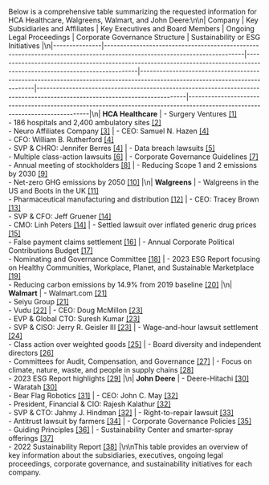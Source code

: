 Below is a comprehensive table summarizing the requested information for HCA Healthcare, Walgreens, Walmart, and John Deere:\n\n| Company       | Key Subsidiaries and Affiliates                                                                                         | Key Executives and Board Members                                                                                          | Ongoing Legal Proceedings                                                                                                  | Corporate Governance Structure                                                                                              | Sustainability or ESG Initiatives                                                                                          |\n|---------------|-------------------------------------------------------------------------------------------------------------------------|--------------------------------------------------------------------------------------------------------------------------|---------------------------------------------------------------------------------------------------------------------------|----------------------------------------------------------------------------------------------------------------------------|-----------------------------------------------------------------------------------------------------------------------------|\n| **HCA Healthcare** | - Surgery Ventures [[1]](https://www.hcahealthcareimpact.com/our-network/affiliated-lines-of-business/) <br> - 186 hospitals and 2,400 ambulatory sites [[2]](https://investor.hcahealthcare.com/corporate-profile/default.aspx) <br> - Neuro Affiliates Company [[3]](https://www.sec.gov/Archives/edgar/data/841985/000119312507168470/dex211.htm) | - CEO: Samuel N. Hazen [[4]](https://craft.co/hca-healthcare/executives) <br> - CFO: William B. Rutherford [[4]](https://craft.co/hca-healthcare/executives) <br> - SVP & CHRO: Jennifer Berres [[4]](https://craft.co/hca-healthcare/executives) | - Data breach lawsuits [[5]](https://www.benefitspro.com/2023/07/19/hca-healthcare-hit-with-4-class-action-lawsuits-following-patient-data-breach/) <br> - Multiple class-action lawsuits [[6]](https://www.newschannel5.com/news/patients-are-taking-legal-action-against-hca-healthcare-after-the-company-suffered-a-major-hack) | - Corporate Governance Guidelines [[7]](https://investor.hcahealthcare.com/governance/governance-documents/default.aspx) <br> - Annual meeting of stockholders [[8]](https://d18rn0p25nwr6d.cloudfront.net/CIK-0000860730/daa5f665-d639-4947-9e3e-58c2acdffbbf.pdf) | - Reducing Scope 1 and 2 emissions by 2030 [[9]](https://hcahealthcare.com/util/documents/2021/Annual-Sustainability-Report.pdf) <br> - Net-zero GHG emissions by 2050 [[10]](https://www.hcahealthcareimpact.com/community/environmental-sustainability/) |\n| **Walgreens**  | - Walgreens in the US and Boots in the UK [[11]](https://en.wikipedia.org/wiki/Walgreens_Boots_Alliance) <br> - Pharmaceutical manufacturing and distribution [[12]](https://www.sec.gov/Archives/edgar/data/1618921/000161892120000082/a4q20exhibit21.htm) | - CEO: Tracey Brown [[13]](https://www.walgreensbootsalliance.com/about-us/leadership-team) <br> - SVP & CFO: Jeff Gruener [[14]](https://craft.co/walgreens/executives) <br> - CMO: Linh Peters [[14]](https://craft.co/walgreens/executives) | - Settled lawsuit over inflated generic drug prices [[15]](https://www.classaction.org/news/100m-walgreens-settlement-aims-to-resolve-lawsuit-over-allegedly-inflated-generic-drug-prices) <br> - False payment claims settlement [[16]](https://apnews.com/article/walgreens-settlement-prescriptions-never-dispensed-justice-department-493133ef568870a171338850a3b59110) | - Annual Corporate Political Contributions Budget [[17]](https://investor.walgreensbootsalliance.com/static-files/1ef93e1c-5be9-47b6-802b-dc8df46ed4ad) <br> - Nominating and Governance Committee [[18]](https://investor.walgreensbootsalliance.com/committee-details/nominating-and-corporate-governance-committee) | - 2023 ESG Report focusing on Healthy Communities, Workplace, Planet, and Sustainable Marketplace [[19]](https://www.walgreensbootsalliance.com/environmental-social-governance) <br> - Reducing carbon emissions by 14.9% from 2019 baseline [[20]](https://investor.walgreensbootsalliance.com/node/10521/pdf) |\n| **Walmart**    | - Walmart.com [[21]](https://en.wikipedia.org/wiki/List_of_assets_owned_by_Walmart) <br> - Seiyu Group [[21]](https://en.wikipedia.org/wiki/List_of_assets_owned_by_Walmart) <br> - Vudu [[22]](https://moneyinc.com/companies-you-didnt-know-walmart-owned/) | - CEO: Doug McMillon [[23]](https://craft.co/walmart/executives) <br> - EVP & Global CTO: Suresh Kumar [[23]](https://craft.co/walmart/executives) <br> - SVP & CISO: Jerry R. Geisler III [[23]](https://craft.co/walmart/executives) | - Wage-and-hour lawsuit settlement [[24]](https://news.bloomberglaw.com/litigation/walmart-gets-final-approval-in-2-5-million-wage-settlement) <br> - Class action over weighted goods [[25]](https://abcnews.go.com/GMA/Food/walmart-shoppers-qualify-cash-45-million-settlement/story?id=108987190) | - Board diversity and independent directors [[26]](https://corporate.walmart.com/purpose/esgreport/governance/corporate-governance) <br> - Committees for Audit, Compensation, and Governance [[27]](https://stock.walmart.com/governance/committee-composition/default.aspx) | - Focus on climate, nature, waste, and people in supply chains [[28]](https://corporate.walmart.com/content/corporate/en_us/purpose/sustainability.html/) <br> - 2023 ESG Report highlights [[29]](https://sustainabilityreports.com/reports/walmart-inc-2023-esg-highlights-pdf/) |\n| **John Deere** | - Deere-Hitachi [[30]](https://seriosity.com/what-companies-does-john-deere-own-unveiling-the-subsidiaries-and-affiliates/) <br> - Waratah [[30]](https://seriosity.com/what-companies-does-john-deere-own-unveiling-the-subsidiaries-and-affiliates/) <br> - Bear Flag Robotics [[31]](https://www.sec.gov/Archives/edgar/data/315189/000155837021016864/de-20211031xex21.htm) | - CEO: John C. May [[32]](https://craft.co/deere-company/executives) <br> - President, Financial & CIO: Rajesh Kalathur [[32]](https://craft.co/deere-company/executives) <br> - SVP & CTO: Jahmy J. Hindman [[32]](https://craft.co/deere-company/executives) | - Right-to-repair lawsuit [[33]](https://investigatemidwest.org/2024/11/12/is-john-deeres-day-of-reckoning-soon-at-hand/) <br> - Antitrust lawsuit by farmers [[34]](https://www.dtnpf.com/agriculture/web/ag/equipment/article/2024/03/04/john-deere-right-repair-case-face) | - Corporate Governance Policies [[35]](https://investor.deere.com/governance/) <br> - Guiding Principles [[36]](https://s22.q4cdn.com/253594569/files/doc_downloads/our_guiding_principles/OurGuidingPrinciples_English.pdf) | - Sustainability Center and smarter-spray offerings [[37]](https://about.deere.com/en-us/sustainability) <br> - 2022 Sustainability Report [[38]](https://www.deere.com/en/news/all-news/sustainability-report-2022/) |\n\nThis table provides an overview of key information about the subsidiaries, executives, ongoing legal proceedings, corporate governance, and sustainability initiatives for each company.